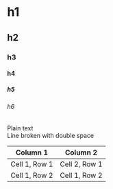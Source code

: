 # h1
## h2
### h3 
#### h4
##### h5
###### h6

Plain text  
Line broken with double space


| Column 1      | Column 2      |
| ------------- | ------------- |
| Cell 1, Row 1 | Cell 2, Row 1 |
| Cell 1, Row 2 | Cell 1, Row 2 |
